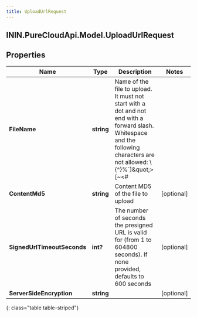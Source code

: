 ```yaml
---
title: UploadUrlRequest
---
```

## ININ.PureCloudApi.Model.UploadUrlRequest

## Properties

|Name | Type | Description | Notes|
|------------ | ------------- | ------------- | -------------|
| **FileName** | **string** | Name of the file to upload. It must not start with a dot and not end with a forward slash. Whitespace and the following characters are not allowed: \\{^}%`]\&quot;&gt;[~&lt;#| | [optional] |
| **ContentMd5** | **string** | Content MD5 of the file to upload | [optional] |
| **SignedUrlTimeoutSeconds** | **int?** | The number of seconds the presigned URL is valid for (from 1 to 604800 seconds). If none provided, defaults to 600 seconds | [optional] |
| **ServerSideEncryption** | **string** |  | [optional] |
{: class="table table-striped"}


